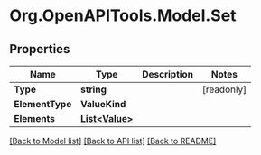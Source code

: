 # Org.OpenAPITools.Model.Set

## Properties

| Name            | Type                              | Description | Notes      |
| --------------- | --------------------------------- | ----------- | ---------- |
| **Type**        | **string**                        |             | [readonly] |
| **ElementType** | **ValueKind**                     |             |
| **Elements**    | [**List&lt;Value&gt;**](Value.md) |             |

[[Back to Model list]](../README.md#documentation-for-models)
[[Back to API list]](../README.md#documentation-for-api-endpoints)
[[Back to README]](../README.md)
